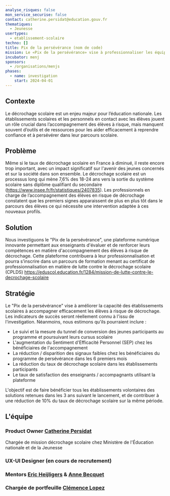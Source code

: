 ```yaml
---
analyse_risques: false
mon_service_securise: false
contact: catherine.persidat@education.gouv.fr
thematiques:
  - Jeunesse
usertypes:
  - etablissement-scolaire
techno: []
title: Pix de la persévérance (nom de code)
mission: Le «Pix de la persévérance» vise à professionnaliser les équipes pédagogiques pour accompagner efficacement les élèves de moins de 16 ans en risque de décrochage.
incubator: menj
sponsors:
  - /organisations/menjs
phases:
  - name: investigation
    start: 2024-04-01
---
```

## Contexte

Le décrochage scolaire est un enjeu majeur pour l’éducation nationale. Les établissements scolaires et les personnels en contact avec les élèves jouent un rôle crucial dans l’accompagnement des élèves à risque, mais manquent souvent d’outils et de ressources pour les aider efficacement à reprendre confiance et à persévérer dans leur parcours scolaire.

## Problème

Même si le taux de décrochage scolaire en France à diminué, il reste encore trop important, avec un impact significatif sur l'avenir des jeunes concernés et sur la société dans son ensemble.
Le décrochage scolaire est un processus long qui mène 7,6% des 18-24 ans vers la sortie du système scolaire sans diplôme qualifiant du secondaire (https://www.insee.fr/fr/statistiques/2407835).
Les professionnels en charge de l’accompagnement des élèves en risque de décrochage constatent que les premiers signes apparaissent de plus en plus tôt dans le parcours des élèves ce qui nécessite une intervention adaptée à ces nouveaux profils. 

## Solution

Nous investiguons le "Pix de la persévérance", une plateforme numérique innovante permettant aux enseignants d'évaluer et de renforcer leurs compétences en matière d'accompagnement des élèves à risque de décrochage. 
Cette plateforme contribuera à leur professionnalisation et pourra s’inscrire dans un parcours de formation menant au certificat de professionnalisation en matière de lutte contre le décrochage scolaire (CPLDS) https://eduscol.education.fr/1284/mission-de-lutte-contre-le-decrochage-scolaire

## Stratégie

Le "Pix de la persévérance" vise à améliorer la capacité des établissements scolaires à accompagner efficacement les élèves à risque de décrochage. 
Les indicateurs de succès
seront réellement connu à l'issu de l'investigation. Néanmoins, nous estimons qu'ils pourraient inclure :
* Le suivi et la mesure du tunnel de conversion des jeunes participants au programme et poursuivant leurs cursus scolaire
* L'augmentation du Sentiment d'Efficacité Personnel (SEP) chez les bénéficiaires de l'accompagnement
* La réduction / disparition des signaux faibles chez les bénéficiaires du programme de persévérance dans les 6 premiers mois
* La réduction du taux de décrochage scolaire dans les établissements participants
* Le taux de satisfaction des enseignants / accompagnants utilisant la plateforme

L'objectif est de faire bénéficier tous les établissements volontaires des solutions retenues dans les 3 ans suivant le lancement, et de contribuer à une réduction de 10% du taux de décrochage scolaire sur la même période.

## L'équipe
### Product Owner [Catherine Persidat](https://www.linkedin.com/in/catherine-persidat-b0893721/?originalSubdomain=fr) 
Chargée de mission décrochage scolaire chez Ministère de l'Éducation nationale et de la Jeunesse
### UX-UI Designer (en cours de recrutement)
### Mentors [Eric Heijligers](https://www.linkedin.com/in/eric-heijligers/?originalSubdomain=fr) & [Anne Becquet](https://www.linkedin.com/in/annebecquet/)
### Chargée de portfeuille [Clémence Lopez](https://www.linkedin.com/in/clemencelopez/?originalSubdomain=fr)